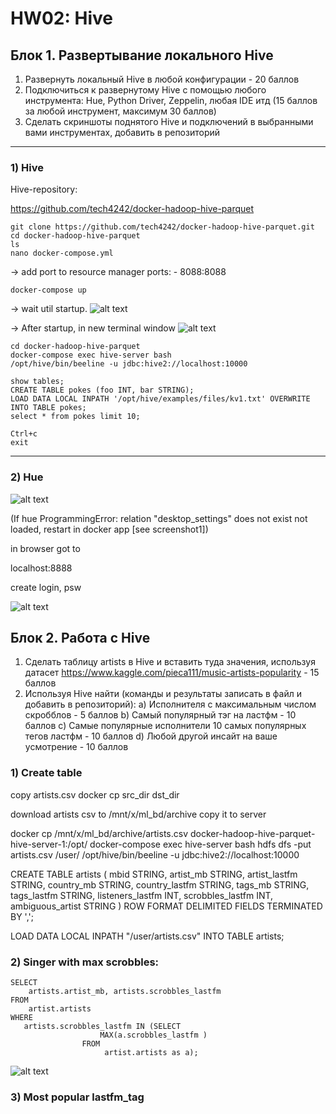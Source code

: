 # HW02: Hive


## Блок 1. Развертывание локального Hive

1) Развернуть локальный Hive в любой конфигурации - 20 баллов
2) Подключиться к развернутому Hive с помощью любого инструмента: Hue, Python
Driver, Zeppelin, любая IDE итд (15 баллов за любой инструмент, максимум 30
баллов)
3) Сделать скриншоты поднятого Hive и подключений в выбранными вами
инструментах, добавить в репозиторий

-----------------------------------------
### 1) Hive

Hive-repository:

https://github.com/tech4242/docker-hadoop-hive-parquet


```
git clone https://github.com/tech4242/docker-hadoop-hive-parquet.git
cd docker-hadoop-hive-parquet
ls
nano docker-compose.yml
```

-> add port to resource manager
    ports:
      - 8088:8088

```docker-compose up```

-> wait util startup.
![alt text](01_containers_run.png)

-> After startup, in new terminal window
![alt text](02_hive_command_console.png)

```
cd docker-hadoop-hive-parquet
docker-compose exec hive-server bash
/opt/hive/bin/beeline -u jdbc:hive2://localhost:10000
```

```
show tables;
CREATE TABLE pokes (foo INT, bar STRING);
LOAD DATA LOCAL INPATH '/opt/hive/examples/files/kv1.txt' OVERWRITE INTO TABLE pokes;
select * from pokes limit 10;
```

```
Ctrl+c
exit
```
----------------------------------------------

### 2) Hue

![alt text](03_hue_loaded.png)

(If 
hue ProgrammingError: relation "desktop_settings" does not exist
not loaded, restart in docker app [see screenshot1])

in browser got to

localhost:8888

create login, psw

![alt text](04_hue_browser.png)

## Блок 2. Работа с Hive

1) Сделать таблицу artists в Hive и вставить туда значения, используя датасет
https://www.kaggle.com/pieca111/music-artists-popularity - 15 баллов
2) Используя Hive найти (команды и результаты записать в файл и добавить в
репозиторий):
a) Исполнителя с максимальным числом скробблов - 5 баллов
b) Самый популярный тэг на ластфм - 10 баллов
c) Самые популярные исполнители 10 самых популярных тегов ластфм - 10
баллов
d) Любой другой инсайт на ваше усмотрение - 10 баллов


### 1) Create table

copy artists.csv
docker cp src_dir dst_dir


download artists csv to /mnt/x/ml_bd/archive
copy it to server

docker cp /mnt/x/ml_bd/archive/artists.csv docker-hadoop-hive-parquet-hive-server-1:/opt/
docker-compose exec hive-server bash
hdfs dfs -put artists.csv /user/
/opt/hive/bin/beeline -u jdbc:hive2://localhost:10000

CREATE TABLE artists (
mbid STRING,
artist_mb STRING,
artist_lastfm STRING,
country_mb STRING,
country_lastfm STRING,
tags_mb STRING,
tags_lastfm STRING,
listeners_lastfm INT,
scrobbles_lastfm INT,
ambiguous_artist STRING
)
ROW FORMAT DELIMITED
FIELDS TERMINATED BY ',';

LOAD DATA LOCAL INPATH "/user/artists.csv" INTO TABLE artists;

### 2) Singer with max scrobbles:

```
SELECT 
    artists.artist_mb, artists.scrobbles_lastfm 
FROM 
    artist.artists
WHERE
   artists.scrobbles_lastfm IN (SELECT 
                    MAX(a.scrobbles_lastfm ) 
                FROM 
                     artist.artists as a);
```

![alt text](05_sql_max_scrobbles.png)

### 3)  Most popular lastfm_tag

